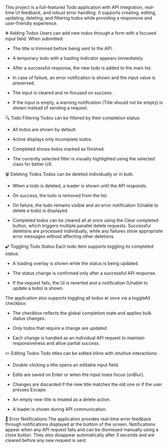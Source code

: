 This project is a full-featured Todo application with API integration, real-time UI feedback, and robust error handling. It supports creating, editing, updating, deleting, and filtering todos while providing a responsive and user-friendly experience.

➕ Adding Todos
Users can add new todos through a form with a focused input field. When submitted:

- The title is trimmed before being sent to the API.

- A temporary todo with a loading indicator appears immediately.

- After a successful response, the new todo is added to the main list.

- In case of failure, an error notification is shown and the input value is preserved.

- The input is cleared and re-focused on success.

- If the input is empty, a warning notification (Title should not be empty) is shown instead of sending a request.

🔍 Todo Filtering
Todos can be filtered by their completion status:

- All todos are shown by default.

- Active displays only incomplete todos.

- Completed shows todos marked as finished.

- The currently selected filter is visually highlighted using the selected class for better UX.

🗑️ Deleting Todos
Todos can be deleted individually or in bulk:

- When a todo is deleted, a loader is shown until the API responds.

- On success, the todo is removed from the list.

- On failure, the todo remains visible and an error notification (Unable to delete a todo) is displayed.

- Completed todos can be cleared all at once using the Clear completed button, which triggers multiple parallel delete requests. Successful deletions are processed individually, while any failures show appropriate error messages without affecting other deletions.

✔️ Toggling Todo Status
Each todo item supports toggling its completed status:

- A loading overlay is shown while the status is being updated.

- The status change is confirmed only after a successful API response.

- If the request fails, the UI is reverted and a notification (Unable to update a todo) is shown.

The application also supports toggling all todos at once via a toggleAll checkbox:

- The checkbox reflects the global completion state and applies bulk status changes.

- Only todos that require a change are updated.

- Each change is handled as an individual API request to maintain responsiveness and allow partial success.

✏️ Editing Todos
Todo titles can be edited inline with intuitive interactions:

- Double-clicking a title opens an editable input field.

- Edits are saved on Enter or when the input loses focus (onBlur).

- Changes are discarded if the new title matches the old one or if the user presses Escape.

- An empty new title is treated as a delete action.

- A loader is shown during API communication.

🚨 Error Notifications
The application provides real-time error feedback through notifications displayed at the bottom of the screen. Notifications appear when any API request fails and can be dismissed manually using a close button. They also disappear automatically after 3 seconds and are cleared before any new request is sent.